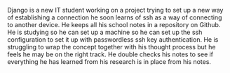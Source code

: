 Django is a new IT student working on a project trying to set up a new way of establishing a connection he soon learns of ssh as a way of connecting to another device. He keeps all his school notes in a repository on Github. He is studying so he can set up a machine so he can set up the ssh configuration to set it up with passwordless ssh key authentication. He is struggling to wrap the concept together with his thought process but he feels he may be on the right track. He double checks his notes to see if everything he has learned from his research is in place from his notes. 
